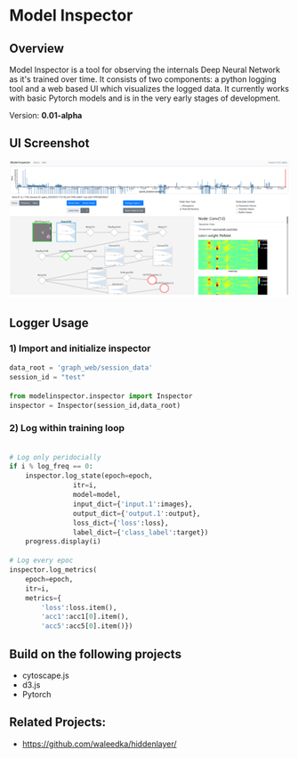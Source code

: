 # Model Inspector

## Overview
Model Inspector is a tool for observing the internals Deep Neural Network as it's trained over time.  It consists of two components: a python logging tool and a web based UI which visualizes the logged data. It currently works with basic Pytorch models and is in the very early stages of development.

Version: **0.01-alpha**

## UI Screenshot
![UI Screenshot](docs/mi_screen1.png "UI screenshot")


## Logger Usage

### 1) Import and initialize inspector
```python
data_root = 'graph_web/session_data'
session_id = "test"

from modelinspector.inspector import Inspector
inspector = Inspector(session_id,data_root)
```


### 2) Log within training loop

```python

# Log only peridocially
if i % log_freq == 0:
    inspector.log_state(epoch=epoch,
                itr=i, 
                model=model,
                input_dict={'input.1':images},
                output_dict={'output.1':output},
                loss_dict={'loss':loss},
                label_dict={'class_label':target})
    progress.display(i)

# Log every epoc
inspector.log_metrics(
    epoch=epoch,
    itr=i, 
    metrics={
        'loss':loss.item(),
        'acc1':acc1[0].item(),
        'acc5':acc5[0].item()})

```

## Build on the following projects

- cytoscape.js
- d3.js
- Pytorch

## Related Projects:
* https://github.com/waleedka/hiddenlayer/